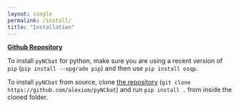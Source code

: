 ```yaml
---
layout: single
permalink: /install/
title: "Installation"
---
```


<i class="fa-brands fa-github" href="https://github.com/alexiom/pyNCbat/" style="color:gray;font-size=$type-size-4"></i>  <a href="https://github.com/alexiom/pyNCbat/"><strong>Github Repository</strong></a>

To install ```pyNCbat``` for python, make sure you are using a recent version of ```pip``` (```pip install --upgrade pip```) and then use ```pip install osqp```.

To install ```pyNCbat``` from source, clone [the repository](https://github.com/alexiom/pyNCbat) (```git clone https://github.com/alexiom/pyNCbat```) and run ```pip install .``` from inside the cloned folder.